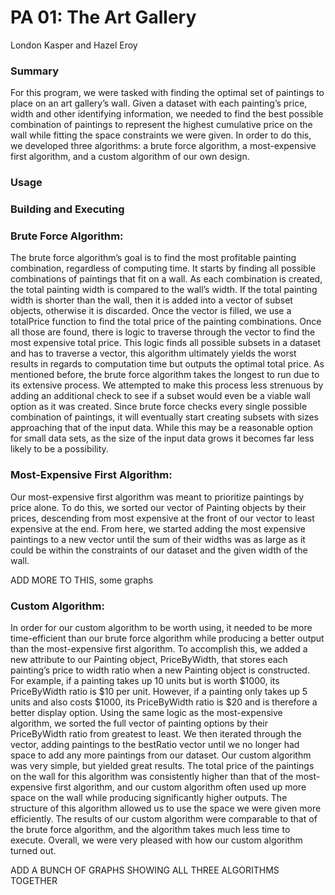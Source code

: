 # PA 01: The Art Gallery
London Kasper and Hazel Eroy
### Summary
For this program, we were tasked with finding the optimal set of paintings to place on an art gallery’s wall. Given a dataset with each painting’s price, width and other identifying information, we needed to find the best possible combination of paintings to represent the highest cumulative price on the wall while fitting the space constraints we were given. In order to do this, we developed three algorithms: a brute force algorithm, a most-expensive first algorithm, and a custom algorithm of our own design.
### Usage

### Building and Executing

### Brute Force Algorithm:
The brute force algorithm’s goal is to find the most profitable painting combination, regardless of computing time. It starts by finding all possible combinations of paintings that fit on a wall. As each combination is created, the total painting width is compared to the wall’s width. If the total painting width is shorter than the wall, then it is added into a vector of subset objects, otherwise it is discarded. Once the vector is filled, we use a totalPrice function to find the total price of the painting combinations. Once all those are found, there is logic to traverse through the vector to find the most expensive total price. This logic finds all possible subsets in a dataset and has to traverse a vector, this algorithm ultimately yields the worst results in regards to computation time but outputs the optimal total price.
As mentioned before, the brute force algorithm takes the longest to run due to its extensive process. We attempted to make this process less strenuous by adding an additional check to see if a subset would even be a viable wall option as it was created. Since brute force checks every single possible combination of paintings, it will eventually start creating subsets with sizes approaching that of the input data. While this may be a reasonable option for small data sets, as the size of the input data grows it becomes far less likely to be a possibility.
### Most-Expensive First Algorithm:
Our most-expensive first algorithm was meant to prioritize paintings by price alone. To do this, we sorted our vector of Painting objects by their prices, descending from most expensive at the front of our vector to least expensive at the end. From here, we started adding the most expensive paintings to a new vector until the sum of their widths was as large as it could be within the constraints of our dataset and the given width of the wall.

ADD MORE TO THIS, some graphs
### Custom Algorithm:
In order for our custom algorithm to be worth using, it needed to be more time-efficient than our brute force algorithm while producing a better output than the most-expensive first algorithm. To accomplish this, we added a new attribute to our Painting object, PriceByWidth, that stores each painting’s price to width ratio when a new Painting object is constructed. For example, if a painting takes up 10 units but is worth $1000, its PriceByWidth ratio is $10 per unit. However, if a painting only takes up 5 units and also costs $1000, its PriceByWidth ratio is $20 and is therefore a better display option. Using the same logic as the most-expensive algorithm, we sorted the full vector of painting options by their PriceByWidth ratio from greatest to least. We then iterated through the vector, adding paintings to the bestRatio vector until we no longer had space to add any more paintings from our dataset.
Our custom algorithm was very simple, but yielded great results. The total price of the paintings on the wall for this algorithm was consistently higher than that of the most-expensive first algorithm, and our custom algorithm often used up more space on the wall while producing significantly higher outputs. The structure of this algorithm allowed us to use the space we were given more efficiently. The results of our custom algorithm were comparable to that of the brute force algorithm, and the algorithm takes much less time to execute. Overall, we were very pleased with how our custom algorithm turned out.

ADD A BUNCH OF GRAPHS SHOWING ALL THREE ALGORITHMS TOGETHER

